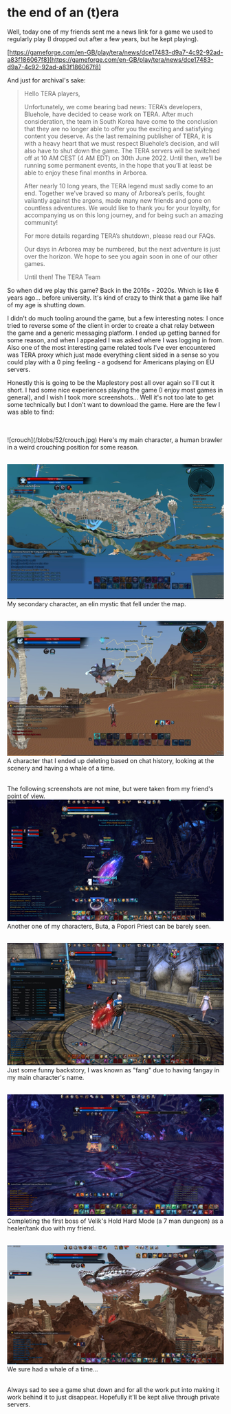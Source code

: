 # the end of an (t)era

Well, today one of my friends sent me a news link for a game we used to regularly
play (I dropped out after a few years, but he kept playing).

[https://gameforge.com/en-GB/play/tera/news/dce17483-d9a7-4c92-92ad-a83f186067f8](https://gameforge.com/en-GB/play/tera/news/dce17483-d9a7-4c92-92ad-a83f186067f8)

And just for archival's sake:

> Hello TERA players,
>
> Unfortunately, we come bearing bad news: TERA’s developers, Bluehole, have decided
> to cease work on TERA. After much consideration, the team in South Korea have come
> to the conclusion that they are no longer able to offer you the exciting and satisfying
> content you deserve. As the last remaining publisher of TERA, it is with a heavy
> heart that we must respect Bluehole’s decision, and will also have to shut down
> the game. The TERA servers will be switched off at 10 AM CEST (4 AM EDT) on 30th
> June 2022. Until then, we’ll be running some permanent events, in the hope that
> you’ll at least be able to enjoy these final months in Arborea.
>
> After nearly 10 long years, the TERA legend must sadly come to an end. Together
> we’ve braved so many of Arborea’s perils, fought valiantly against the argons,
> made many new friends and gone on countless adventures. We would like to thank
> you for your loyalty, for accompanying us on this long journey, and for being
> such an amazing community!
>
> For more details regarding TERA’s shutdown, please read our FAQs.
>
> Our days in Arborea may be numbered, but the next adventure is just over the horizon.
> We hope to see you again soon in one of our other games.
>
> Until then!
> The TERA Team

So when did we play this game? Back in the 2016s - 2020s. Which is like 6 years
ago... before university. It's kind of crazy to think that a game like half of my
age is shutting down.

I didn't do much tooling around the game, but a few interesting notes: I once tried
to reverse some of the client in order to create a chat relay between the game and
a generic messaging platform. I ended up getting banned for some reason, and when
I appealed I was asked where I was logging in from. Also one of the most interesting
game related tools I've ever encountered was TERA proxy which just made everything
client sided in a sense so you could play with a 0 ping feeling - a godsend for
Americans playing on EU servers.

Honestly this is going to be the Maplestory post all over again so I'll cut it short.
I had some nice experiences playing the game (I enjoy most games in general), and
I wish I took more screenshots... Well it's not too late to get some technically
but I don't want to download the game. Here are the few I was able to find:

<br>
<br>
![crouch](/blobs/52/crouch.jpg)
Here's my main character, a human brawler in a weird crouching position for some
reason.
<br>
<br>

![underground](/blobs/52/underground.jpg)
My secondary character, an elin mystic that fell under the map.
<br>
<br>

![whale](/blobs/52/whale.jpg)
A character that I ended up deleting based on chat history, looking at the scenery
and having a whale of a time.
<br>
<br>

The following screenshots are not mine, but were taken from my friend's point of
view.
![buta](/blobs/52/buta.jpg)
Another one of my characters, Buta, a Popori Priest can be barely seen.
<br>
<br>

![fang](/blobs/52/fang.jpg)
Just some funny backstory, I was known as "fang" due to having fangay in my main
character's name.
<br>
<br>

![kavador](/blobs/52/kavador.jpg)
Completing the first boss of Velik's Hold Hard Mode (a 7 man dungeon) as a
healer/tank duo with my friend.
<br>
<br>

![whale2](/blobs/52/whale2.jpg)
We sure had a whale of a time...
<br>
<br>

Always sad to see a game shut down and for all the work put into making it work
behind it to just disappear. Hopefully it'll be kept alive through private servers.

